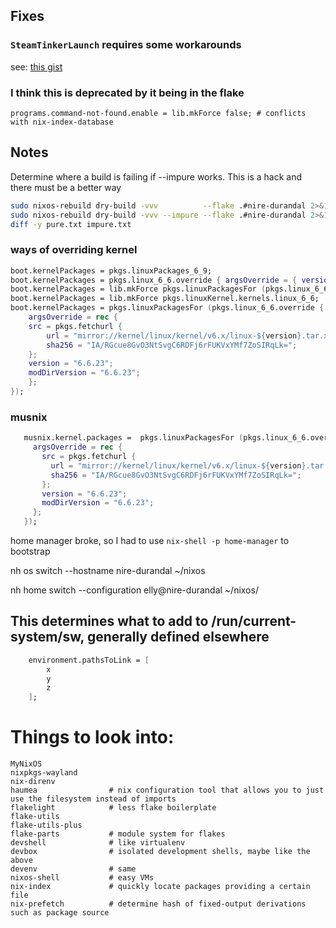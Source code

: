 ## **Fixes**

### `SteamTinkerLaunch` requires some workarounds

see: [this gist](https://gist.github.com/jakehamilton/632edeb9d170a2aedc9984a0363523d3)

### I think this is deprecated by it being in the flake

  `programs.command-not-found.enable = lib.mkForce false; # conflicts with nix-index-database`

## Notes

Determine where a build is failing if --impure works.
This is a hack and there must be a better way

```sh
sudo nixos-rebuild dry-build -vvv          --flake .#nire-durandal 2>&1 | tee pure.txt; 
sudo nixos-rebuild dry-build -vvv --impure --flake .#nire-durandal 2>&1 | tee impure.txt; 
diff -y pure.txt impure.txt
```

### ways of overriding kernel

```nix
boot.kernelPackages = pkgs.linuxPackages_6_9;
boot.kernelPackages = pkgs.linux_6_6.override { argsOverride = { version = "6.6.23"; }; };
boot.kernelPackages = lib.mkForce pkgs.linuxPackagesFor (pkgs.linux_6_6.override {argsOverride = {version = "6.6.27";};});
boot.kernelPackages = lib.mkForce pkgs.linuxKernel.kernels.linux_6_6;
boot.kernelPackages = pkgs.linuxPackagesFor (pkgs.linux_6_6.override {
    argsOverride = rec {
    src = pkgs.fetchurl {
        url = "mirror://kernel/linux/kernel/v6.x/linux-${version}.tar.xz";
        sha256 = "IA/RGcue8GvO3NtSvgC6RDFj6rFUKVxYMf7ZoSIRqLk=";
    };
    version = "6.6.23";
    modDirVersion = "6.6.23";
    };
});
```

### musnix

```nix
   musnix.kernel.packages =  pkgs.linuxPackagesFor (pkgs.linux_6_6.override {
     argsOverride = rec {
       src = pkgs.fetchurl {
         url = "mirror://kernel/linux/kernel/v6.x/linux-${version}.tar.xz";
         sha256 = "IA/RGcue8GvO3NtSvgC6RDFj6rFUKVxYMf7ZoSIRqLk=";
       };
       version = "6.6.23";
       modDirVersion = "6.6.23";
     };
   });
```

home manager broke, so I had to use `nix-shell -p home-manager` to bootstrap

nh os switch --hostname nire-durandal ~/nixos

nh home switch --configuration elly@nire-durandal ~/nixos/

## This determines what to add to /run/current-system/sw, generally defined elsewhere

```nix
    environment.pathsToLink = [
        x
        y
        z
    ];
```

# Things to look into:
    MyNixOS
    nixpkgs-wayland
    nix-direnv
    haumea                # nix configuration tool that allows you to just use the filesystem instead of imports 
    flakelight            # less flake boilerplate
    flake-utils
    flake-utils-plus
    flake-parts           # module system for flakes
    devshell              # like virtualenv
    devbox                # isolated development shells, maybe like the above
    devenv                # same
    nixos-shell           # easy VMs
    nix-index             # quickly locate packages providing a certain file
    nix-prefetch          # determine hash of fixed-output derivations such as package source
